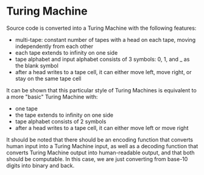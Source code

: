 # Turing Machine

Source code is converted into a Turing Machine with the following features:

- multi-tape: constant number of tapes with a head on each tape, moving independently from each other
- each tape extends to infinity on one side
- tape alphabet and input alphabet consists of 3 symbols: 0, 1, and _ as the blank symbol
- after a head writes to a tape cell, it can either move left, move right, or stay on the same tape cell

It can be shown that this particular style of Turing Machines is equivalent to a more "basic" Turing Machine with:

- one tape
- the tape extends to infinity on one side
- tape alphabet consists of 2 symbols
- after a head writes to a tape cell, it can either move left or move right

It should be noted that there should be an encoding function that converts human input into a Turing Machine input, as well as a decoding function that converts Turing Machine output into human-readable output, and that both should be computable. In this case, we are just converting from base-10 digits into binary and back.
